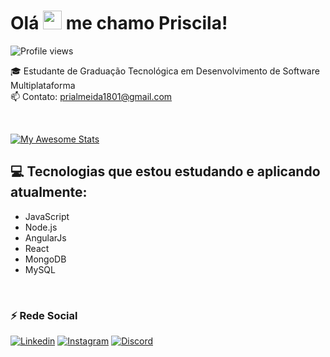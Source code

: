 
<h1 align="left">Olá <img src="https://raw.githubusercontent.com/kaueMarques/kaueMarques/master/hi.gif" height="30px"> me chamo Priscila!</h1>
<p align="left"> <img src="https://komarev.com/ghpvc/?username=maykbrito&color=yellow" alt="Profile views" /> </p>

🎓  Estudante de Graduação Tecnológica em Desenvolvimento de Software Multiplataforma<br>
📫  Contato: prialmeida1801@gmail.com

<br>

[![My Awesome Stats](https://awesome-github-stats.azurewebsites.net/user-stats/prsilva?cardType=github&theme=tokyonight)](https://git.io/awesome-stats-card)


## 💻 Tecnologias que estou estudando e aplicando atualmente: 

  - JavaScript
  - Node.js
  - AngularJs
  - React
  - MongoDB
  - MySQL

<br>


### ⚡ Rede Social  

[![Linkedin](https://img.shields.io/badge/LinkedIn-0077B5?style=for-the-badge&logo=linkedin&logoColor=white)](https://www.linkedin.com/in/priscilasilva1801/)
[![Instagram](https://img.shields.io/badge/Instagram-e02c6f?style=for-the-badge&logo=instagram&logoColor=white)](https://www.instagram.com/priscilatuk/?hl=pt-br)
[![Discord](https://img.shields.io/badge/Discord-7289DA?style=for-the-badge&logo=discord&logoColor=white)](https://discord.com/channels/@me)

  
